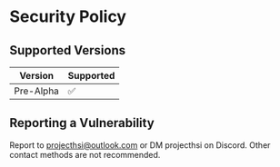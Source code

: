 # Security Policy

## Supported Versions

| Version   | Supported          |
| --------- | ------------------ |
| Pre-Alpha | :white_check_mark: |

## Reporting a Vulnerability

Report to projecthsi@outlook.com or DM projecthsi on Discord. Other contact methods are not recommended.
